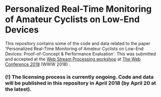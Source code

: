 # Personalized Real-Time Monitoring of Amateur Cyclists on Low-End Devices

This repository contains some of the code and data related to the paper 'Personalized Real-Time Monitoring of Amateur Cyclists on Low-End Devices: Proof-of-Concept & Performance Evaluation'. This was submitted and accepted at the [Web Stream Processing workshop](http://www.webstreams.eu/wsp/2018/) at [The Web Conference 2018](https://www2018.thewebconf.org/) (WWW 2018) .

### (!) The licensing process is currently ongoing. Code and data will be published in this repository in April 2018 (by April 20 at the latest).
